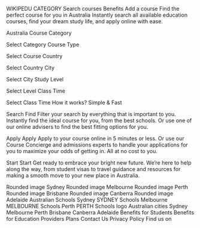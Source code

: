 WIKIPEDU
CATEGORY
Search courses
Benefits
Add a course
Find the perfect course for you
in Australia
Instantly search all available education courses, find your dream study life, and apply online with ease.

Australia
Course Category

Select Category
Course Type

Select Course
Country

Select Country
City

Select City
Study Level

Select Level
Class Time

Select Class Time
How it works?
Simple & Fast
>
Search
Find
Filter your search by everything that is important to you. Instantly find the ideal course for you, from the best schools. Or use one of our online advisers to find the best fitting options for you.

>
Apply
Apply
Apply to your course online in 5 minutes or less. Or use our Course Concierge and admissions experts to handle your applications for you to maximize your odds of getting in. All at no cost to you.

Start
Start
Get ready to embrace your bright new future. We’re here to help along the way, from student visas to travel guidance and resources for making a smooth move to your new place in Australia.

Rounded image
Sydney
Rounded image
Melbourne
Rounded image
Perth
Rounded image
Brisbane
Rounded image
Canberra
Rounded image
Adelaide
Australian Schools
Sydney
SYDNEY Schools
Melbourne
MELBOURNE Schools
Perth
PERTH Schools
logo
Australian cities
Sydney
Melbourne
Perth
Brisbane
Canberra
Adelaide
Benefits for Students
Benefits for Education Providers
Plans
Contact Us
Privacy Policy
Find us on
